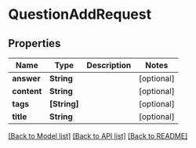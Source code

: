 # QuestionAddRequest

## Properties
Name | Type | Description | Notes
------------ | ------------- | ------------- | -------------
**answer** | **String** |  | [optional] 
**content** | **String** |  | [optional] 
**tags** | **[String]** |  | [optional] 
**title** | **String** |  | [optional] 

[[Back to Model list]](../README.md#documentation-for-models) [[Back to API list]](../README.md#documentation-for-api-endpoints) [[Back to README]](../README.md)


